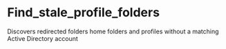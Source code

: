 # Find_stale_profile_folders
Discovers redirected folders home folders and profiles without a matching Active Directory account
